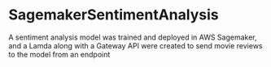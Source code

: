 # SagemakerSentimentAnalysis
A sentiment analysis model was trained and deployed in AWS Sagemaker, and a Lamda along with a Gateway API were created to send movie reviews to the model from an endpoint

